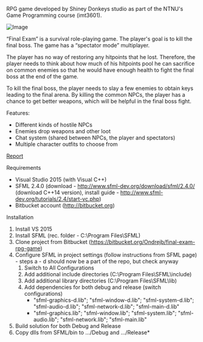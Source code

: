 RPG game developed by Shiney Donkeys studio as part of the NTNU's Game Programming course (imt3601).

![Image](https://i.imgur.com/4myaatB.jpg)

“Final Exam” is a survival role-playing game. The player's goal is to kill the final boss. The game has a “spectator mode” multiplayer.

The player has no way of restoring any hitpoints that he lost. Therefore, the player needs to think about how much of his hitpoints pool he can sacrifice on common enemies so that he would have enough health to fight the final boss at the end of the game.

To kill the final boss, the player needs to slay a few enemies to obtain keys leading to the final arena. By killing the common NPCs, the player has a chance to get better weapons, which will be helpful in the final boss fight.

Features:

* Different kinds of hostile NPCs
* Enemies drop weapons and other loot
* Chat system (shared between NPCs, the player and spectators)
* Multiple character outfits to choose from

[Report](https://bitbucket.org/Ondrejb/final-exam-rpg-game/raw/de1ca35806b76893828d496cd7b664a92c957bb9/Report/FinalExamreport.pdf)

Requirements

* Visual Studio 2015 (with Visual C++)
* SFML 2.4.0 (download - http://www.sfml-dev.org/download/sfml/2.4.0/ (download C++14 version), install guide - http://www.sfml-dev.org/tutorials/2.4/start-vc.php)
* Bitbucket account (http://bitbucket.org)

Installation

1. Install VS 2015
2. Install SFML (rec. folder - C:\Program Files\SFML)
3. Clone project from Bitbucket (https://bitbucket.org/Ondrejb/final-exam-rpg-game)  
4. Configure SFML in project settings (follow instructions from SFML page) - steps a - d should now be a part of the repo, but check anyway
    1. Switch to All Configurations
    2. Add additional include directories (C:\Program Files\SFML\include)
    3. Add additional library directories (C:\Program Files\SFML\lib)
    4. Add dependencies for both debug and release (switch configurations)    
        * "sfml-graphics-d.lib"; "sfml-window-d.lib"; "sfml-system-d.lib"; "sfml-audio-d.lib"; "sfml-network-d.lib"; "sfml-main-d.lib"
        * "sfml-graphics.lib"; "sfml-window.lib"; "sfml-system.lib"; "sfml-audio.lib"; "sfml-network.lib"; "sfml-main.lib"
5. Build solution for both Debug and Release
6. Copy dlls from SFML/bin to .../Debug and .../Release*